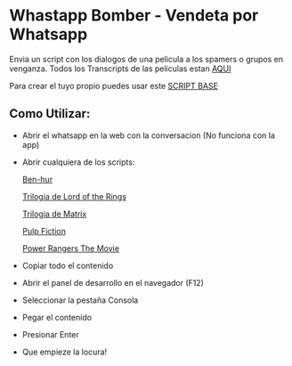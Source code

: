 # Whastapp Bomber - Vendeta por Whatsapp

Envia un script con los dialogos de una pelicula a los spamers o grupos en venganza.
Todos los Transcripts de las peliculas estan [AQUI](https://github.com/borferkic/Whatsapp-Movie-Bomber/tree/main/Movies%20Transcripts)

Para crear el tuyo propio puedes usar este [SCRIPT BASE](https://github.com/borferkic/Whatsapp-Movie-Bomber/blob/main/Scripts/WhatsBomber-SinTexto.js)


## Como Utilizar:
- Abrir el whatsapp en la web con la conversacion (No funciona con la app)
- Abrir cualquiera de los scripts:
  
  [Ben-hur](https://github.com/borferkic/Whatsapp-Movie-Bomber/blob/main/Scripts/WhatsBomber-Ben-Hur.js)
  
  [Trilogia de Lord of the Rings](https://github.com/borferkic/Whatsapp-Movie-Bomber/blob/main/Scripts/WhatsBomber-Lotr_Trilogy.js)
  
  [Trilogia de Matrix](https://github.com/borferkic/Whatsapp-Movie-Bomber/blob/main/Scripts/WhatsBomber-Matrix_Trilogy.js)
  
  [Pulp Fiction](https://github.com/borferkic/Whatsapp-Movie-Bomber/blob/main/Scripts/WhatsBomber-Pump_Fiction.js)
  
  [Power Rangers The Movie](https://github.com/borferkic/Whatsapp-Movie-Bomber/blob/main/Scripts/WhatsBomber-Power_Rangers.js)
  
   
- Copiar todo el contenido
- Abrir el panel de desarrollo en el navegador (F12)
- Seleccionar la pestaña Consola
- Pegar el contenido
- Presionar Enter
- Que empieze la locura!
